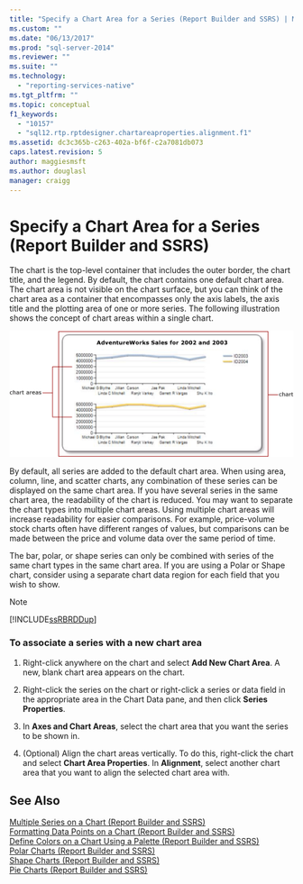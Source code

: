 ```yaml
---
title: "Specify a Chart Area for a Series (Report Builder and SSRS) | Microsoft Docs"
ms.custom: ""
ms.date: "06/13/2017"
ms.prod: "sql-server-2014"
ms.reviewer: ""
ms.suite: ""
ms.technology: 
  - "reporting-services-native"
ms.tgt_pltfrm: ""
ms.topic: conceptual
f1_keywords: 
  - "10157"
  - "sql12.rtp.rptdesigner.chartareaproperties.alignment.f1"
ms.assetid: dc3c365b-c263-402a-bf6f-c2a7081db073
caps.latest.revision: 5
author: maggiesmsft
ms.author: douglasl
manager: craigg
---
```

# Specify a Chart Area for a Series (Report Builder and SSRS)
  The chart is the top-level container that includes the outer border, the chart title, and the legend. By default, the chart contains one default chart area. The chart area is not visible on the chart surface, but you can think of the chart area as a container that encompasses only the axis labels, the axis title and the plotting area of one or more series. The following illustration shows the concept of chart areas within a single chart.  
  
 ![Shows a diagram of a chart area](../media/chartareasdiagram.gif "Shows a diagram of a chart area")  
  
 By default, all series are added to the default chart area. When using area, column, line, and scatter charts, any combination of these series can be displayed on the same chart area. If you have several series in the same chart area, the readability of the chart is reduced. You may want to separate the chart types into multiple chart areas. Using multiple chart areas will increase readability for easier comparisons. For example, price-volume stock charts often have different ranges of values, but comparisons can be made between the price and volume data over the same period of time.  
  
 The bar, polar, or shape series can only be combined with series of the same chart types in the same chart area. If you are using a Polar or Shape chart, consider using a separate chart data region for each field that you wish to show.  
  
> [!NOTE]  
>  [!INCLUDE[ssRBRDDup](../../includes/ssrbrddup-md.md)]  
  
### To associate a series with a new chart area  
  
1.  Right-click anywhere on the chart and select **Add New Chart Area**. A new, blank chart area appears on the chart.  
  
2.  Right-click the series on the chart or right-click a series or data field in the appropriate area in the Chart Data pane, and then click **Series Properties**.  
  
3.  In **Axes and Chart Areas**, select the chart area that you want the series to be shown in.  
  
4.  (Optional) Align the chart areas vertically. To do this, right-click the chart and select **Chart Area Properties**. In **Alignment**, select another chart area that you want to align the selected chart area with.  
  
## See Also  
 [Multiple Series on a Chart &#40;Report Builder and SSRS&#41;](multiple-series-on-a-chart-report-builder-and-ssrs.md)   
 [Formatting Data Points on a Chart &#40;Report Builder and SSRS&#41;](formatting-data-points-on-a-chart-report-builder-and-ssrs.md)   
 [Define Colors on a Chart Using a Palette &#40;Report Builder and SSRS&#41;](define-colors-on-a-chart-using-a-palette-report-builder-and-ssrs.md)   
 [Polar Charts &#40;Report Builder and SSRS&#41;](charts-report-builder-and-ssrs.md)   
 [Shape Charts &#40;Report Builder and SSRS&#41;](shape-charts-report-builder-and-ssrs.md)   
 [Pie Charts &#40;Report Builder and SSRS&#41;](pie-charts-report-builder-and-ssrs.md)  
  
  
